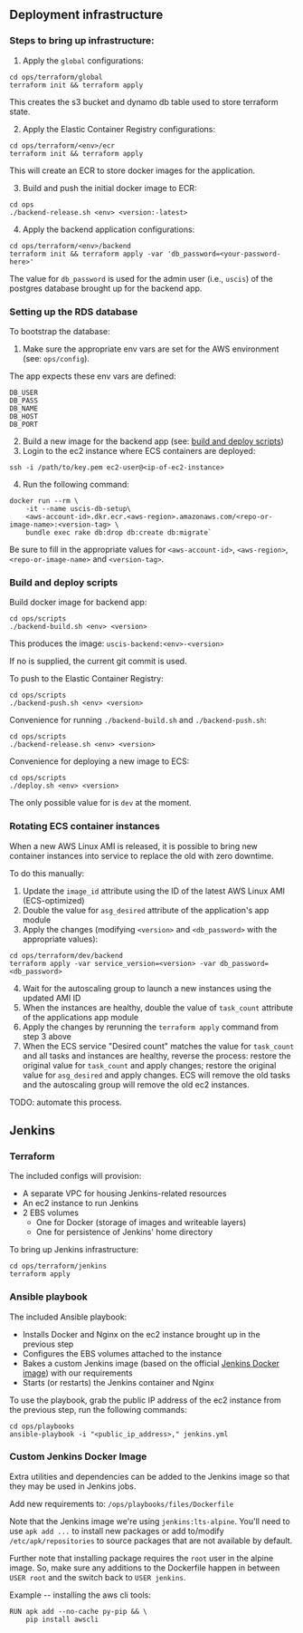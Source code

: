 ## Deployment infrastructure

### Steps to bring up infrastructure:

1. Apply the `global` configurations:

```
cd ops/terraform/global
terraform init && terraform apply
```

This creates the s3 bucket and dynamo db table used to store terraform state.

2. Apply the Elastic Container Registry configurations:

```
cd ops/terraform/<env>/ecr
terraform init && terraform apply
```

This will create an ECR to store docker images for the application.

3. Build and push the initial docker image to ECR:

```
cd ops
./backend-release.sh <env> <version:-latest>
```

4. Apply the backend application configurations:

```
cd ops/terraform/<env>/backend
terraform init && terraform apply -var 'db_password=<your-password-here>'
```

The value for `db_password` is used for the admin user (i.e., `uscis`) of the postgres database brought up for the backend app.

### Setting up the RDS database

To bootstrap the database:

1. Make sure the appropriate env vars are set for the AWS environment (see: `ops/config`).

The app expects these env vars are defined:

```
DB_USER
DB_PASS
DB_NAME
DB_HOST
DB_PORT
```

2. Build a new image for the backend app (see: [build and deploy scripts](#build-and-deploy-scripts))
3. Login to the ec2 instance where ECS containers are deployed:

```
ssh -i /path/to/key.pem ec2-user@<ip-of-ec2-instance>
```

4. Run the following command:

```
docker run --rm \
    -it --name uscis-db-setup\
    <aws-account-id>.dkr.ecr.<aws-region>.amazonaws.com/<repo-or-image-name>:<version-tag> \
    bundle exec rake db:drop db:create db:migrate`
```

Be sure to fill in the appropriate values for `<aws-account-id>`, `<aws-region>`, `<repo-or-image-name>` and `<version-tag>`.

### Build and deploy scripts

Build docker image for backend app:

```
cd ops/scripts
./backend-build.sh <env> <version>
```

This produces the image: `uscis-backend:<env>-<version>`

If no <version> is supplied, the current git commit is used.

To push to the Elastic Container Registry:

```
cd ops/scripts
./backend-push.sh <env> <version>
```

Convenience for running `./backend-build.sh` and `./backend-push.sh`:

```
cd ops/scripts
./backend-release.sh <env> <version>
```

Convenience for deploying a new image to ECS:

```
cd ops/scripts
./deploy.sh <env> <version>
```

The only possible value for <env> is `dev` at the moment.

### Rotating ECS container instances

When a new AWS Linux AMI is released, it is possible to bring new container instances into service to replace the old with zero downtime.

To do this manually:

1. Update the `image_id` attribute using the ID of the latest AWS Linux AMI (ECS-optimized)
2. Double the value for `asg_desired` attribute of the application's app module
3. Apply the changes (modifying `<version>` and `<db_password>` with the appropriate values):

```
cd ops/terraform/dev/backend
terraform apply -var service_version=<version> -var db_password=<db_password>
```

4. Wait for the autoscaling group to launch a new instances using the updated AMI ID
5. When the instances are healthy, double the value of `task_count` attribute of the applications app module
6. Apply the changes by rerunning the `terraform apply` command from step 3 above
7. When the ECS service "Desired count" matches the value for `task_count` and all tasks and instances are healthy, reverse the process: restore the original value for `task_count` and apply changes; restore the original value for `asg_desired` and apply changes. ECS will remove the old tasks and the autoscaling group will remove the old ec2 instances.

TODO: automate this process.

## Jenkins

### Terraform

The included configs will provision:

- A separate VPC for housing Jenkins-related resources
- An ec2 instance to run Jenkins
- 2 EBS volumes
    - One for Docker (storage of images and writeable layers)
    - One for persistence of Jenkins' home directory

To bring up Jenkins infrastructure:

```
cd ops/terraform/jenkins
terraform apply
```

### Ansible playbook

The included Ansible playbook:

- Installs Docker and Nginx on the ec2 instance brought up in the previous step
- Configures the EBS volumes attached to the instance
- Bakes a custom Jenkins image (based on the official [Jenkins Docker image](https://hub.docker.com/r/jenkins/jenkins/)) with our requirements
- Starts (or restarts) the Jenkins container and Nginx

To use the playbook, grab the public IP address of the ec2 instance from the previous step, run the following commands:

```
cd ops/playbooks
ansible-playbook -i "<public_ip_address>," jenkins.yml
```

### Custom Jenkins Docker Image

Extra utilities and dependencies can be added to the Jenkins image so that they may be used in Jenkins jobs.

Add new requirements to: `/ops/playbooks/files/Dockerfile`

Note that the Jenkins image we're using `jenkins:lts-alpine`. You'll need to use `apk add ...` to install new packages or add to/modify `/etc/apk/repositories` to source packages that are not available by default.

Further note that installing package requires the `root` user in the alpine image. So, make sure any additions to the Dockerfile happen in between `USER root` and the switch back to `USER jenkins`.

Example -- installing the aws cli tools:

```
RUN apk add --no-cache py-pip && \
    pip install awscli
```
